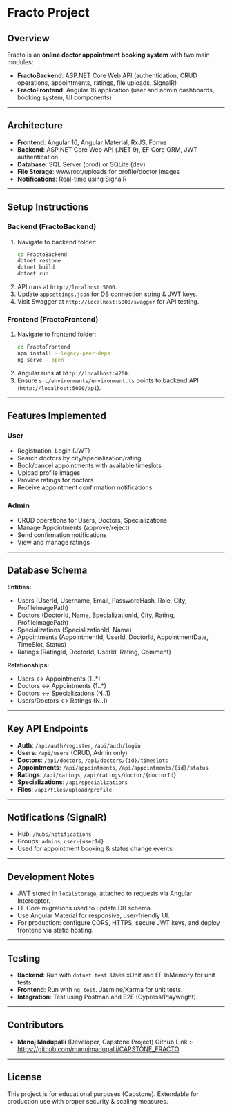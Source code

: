 # Fracto Project

## Overview
Fracto is an **online doctor appointment booking system** with two main modules:
- **FractoBackend**: ASP.NET Core Web API (authentication, CRUD operations, appointments, ratings, file uploads, SignalR)
- **FractoFrontend**: Angular 16 application (user and admin dashboards, booking system, UI components)

---

## Architecture
- **Frontend**: Angular 16, Angular Material, RxJS, Forms
- **Backend**: ASP.NET Core Web API (.NET 9), EF Core ORM, JWT authentication
- **Database**: SQL Server (prod) or SQLite (dev)
- **File Storage**: wwwroot/uploads for profile/doctor images
- **Notifications**: Real-time using SignalR

---

## Setup Instructions

### Backend (FractoBackend)
1. Navigate to backend folder:
   ```bash
   cd FractoBackend
   dotnet restore
   dotnet build
   dotnet run
   ```
2. API runs at `http://localhost:5000`.
3. Update `appsettings.json` for DB connection string & JWT keys.
4. Visit Swagger at `http://localhost:5000/swagger` for API testing.

### Frontend (FractoFrontend)
1. Navigate to frontend folder:
   ```bash
   cd FractoFrontend
   npm install --legacy-peer-deps
   ng serve --open
   ```
2. Angular runs at `http://localhost:4200`.
3. Ensure `src/environments/environment.ts` points to backend API (`http://localhost:5000/api`).

---

## Features Implemented

### User
- Registration, Login (JWT)
- Search doctors by city/specialization/rating
- Book/cancel appointments with available timeslots
- Upload profile images
- Provide ratings for doctors
- Receive appointment confirmation notifications

### Admin
- CRUD operations for Users, Doctors, Specializations
- Manage Appointments (approve/reject)
- Send confirmation notifications
- View and manage ratings

---

## Database Schema
**Entities:**
- Users (UserId, Username, Email, PasswordHash, Role, City, ProfileImagePath)
- Doctors (DoctorId, Name, SpecializationId, City, Rating, ProfileImagePath)
- Specializations (SpecializationId, Name)
- Appointments (AppointmentId, UserId, DoctorId, AppointmentDate, TimeSlot, Status)
- Ratings (RatingId, DoctorId, UserId, Rating, Comment)

**Relationships:**
- Users ↔ Appointments (1..*)
- Doctors ↔ Appointments (1..*)
- Doctors ↔ Specializations (N..1)
- Users/Doctors ↔ Ratings (N..1)

---

## Key API Endpoints
- **Auth**: `/api/auth/register`, `/api/auth/login`
- **Users**: `/api/users` (CRUD, Admin only)
- **Doctors**: `/api/doctors`, `/api/doctors/{id}/timeslots`
- **Appointments**: `/api/appointments`, `/api/appointments/{id}/status`
- **Ratings**: `/api/ratings`, `/api/ratings/doctor/{doctorId}`
- **Specializations**: `/api/specializations`
- **Files**: `/api/files/upload/profile`

---

## Notifications (SignalR)
- Hub: `/hubs/notifications`
- Groups: `admins`, `user-{userId}`
- Used for appointment booking & status change events.

---

## Development Notes
- JWT stored in `localStorage`, attached to requests via Angular Interceptor.
- EF Core migrations used to update DB schema.
- Use Angular Material for responsive, user-friendly UI.
- For production: configure CORS, HTTPS, secure JWT keys, and deploy frontend via static hosting.

---

## Testing
- **Backend**: Run with `dotnet test`. Uses xUnit and EF InMemory for unit tests.
- **Frontend**: Run with `ng test`. Jasmine/Karma for unit tests.
- **Integration**: Test using Postman and E2E (Cypress/Playwright).

---

## Contributors
- **Manoj Madupalli** (Developer, Capstone Project)
Github Link :- https://github.com/manojmadupalli/CAPSTONE_FRACTO

---

## License
This project is for educational purposes (Capstone). Extendable for production use with proper security & scaling measures.
